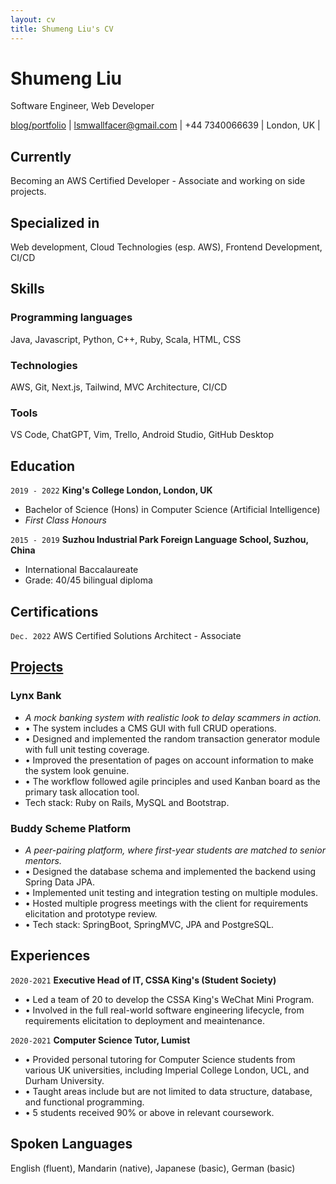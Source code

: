```yaml
---
layout: cv
title: Shumeng Liu's CV
---
```

# Shumeng Liu
Software Engineer, Web Developer

<div id="webaddress">
<a href="https://www.shuyunthewf.com">blog/portfolio</a> | 
<a href="lsmwallfacer@gmail.com">lsmwallfacer@gmail.com</a> | 
<span>+44 7340066639</span> | 
<span>London, UK</span> | 
</div>

## Currently

Becoming an AWS Certified Developer - Associate and working on side projects.

## Specialized in

Web development, Cloud Technologies (esp. AWS), Frontend Development, CI/CD

## Skills
### Programming languages
Java, Javascript, Python, C++, Ruby, Scala, HTML, CSS
### Technologies
AWS, Git, Next.js, Tailwind, MVC Architecture, CI/CD
### Tools
VS Code, ChatGPT, Vim, Trello, Android Studio, GitHub Desktop 

## Education

`2019 - 2022`
__King's College London, London, UK__
- Bachelor of Science (Hons) in Computer Science (Artificial Intelligence)
- *First Class Honours*

`2015 - 2019`
__Suzhou Industrial Park Foreign Language School, Suzhou, China__
- International Baccalaureate
- Grade: 40/45 bilingual diploma

## Certifications
`Dec. 2022`
AWS Certified Solutions Architect - Associate 

## [Projects](https://www.shuyunthewf.com/projects)

### Lynx Bank
- *A mock banking system with realistic look to delay scammers in action.*
- &bull; The system includes a CMS GUI with full CRUD operations.
- &bull; Designed and implemented the random transaction generator module with full unit testing coverage.
- &bull; Improved the presentation of pages on account information to make the system look genuine.
- &bull; The workflow followed agile principles and used Kanban board as the primary task allocation tool.
- Tech stack: Ruby on Rails, MySQL and Bootstrap.

### Buddy Scheme Platform
- *A peer-pairing platform, where first-year students are matched to senior mentors.* 
- &bull; Designed the database schema and implemented the backend using Spring Data JPA.
- &bull; Implemented unit testing and integration testing on multiple modules.
- &bull; Hosted multiple progress meetings with the client for requirements elicitation and prototype review.
- &bull; Tech stack: SpringBoot, SpringMVC, JPA and PostgreSQL.

## Experiences
`2020-2021`
__Executive Head of IT, CSSA King's (Student Society)__
- &bull; Led a team of 20 to develop the CSSA King's WeChat Mini Program.
- &bull; Involved in the full real-world software engineering lifecycle, from requirements elicitation to deployment and meaintenance.

`2020-2021`
__Computer Science Tutor, Lumist__
- &bull; Provided personal tutoring for Computer Science students from various UK universities, including Imperial College London, UCL, and Durham University.
- &bull; Taught areas include but are not limited to data structure, database, and functional programming.
- &bull; 5 students received 90% or above in relevant coursework.

## Spoken Languages
English (fluent), Mandarin (native), Japanese (basic), German (basic)



